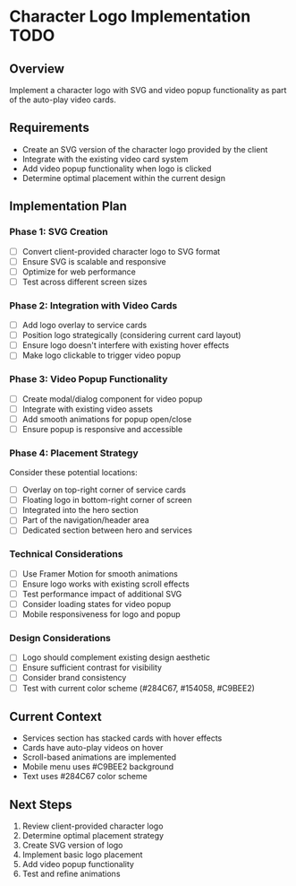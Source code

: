 # Character Logo Implementation TODO

## Overview
Implement a character logo with SVG and video popup functionality as part of the auto-play video cards.

## Requirements
- Create an SVG version of the character logo provided by the client
- Integrate with the existing video card system
- Add video popup functionality when logo is clicked
- Determine optimal placement within the current design

## Implementation Plan

### Phase 1: SVG Creation
- [ ] Convert client-provided character logo to SVG format
- [ ] Ensure SVG is scalable and responsive
- [ ] Optimize for web performance
- [ ] Test across different screen sizes

### Phase 2: Integration with Video Cards
- [ ] Add logo overlay to service cards
- [ ] Position logo strategically (considering current card layout)
- [ ] Ensure logo doesn't interfere with existing hover effects
- [ ] Make logo clickable to trigger video popup

### Phase 3: Video Popup Functionality
- [ ] Create modal/dialog component for video popup
- [ ] Integrate with existing video assets
- [ ] Add smooth animations for popup open/close
- [ ] Ensure popup is responsive and accessible

### Phase 4: Placement Strategy
Consider these potential locations:
- [ ] Overlay on top-right corner of service cards
- [ ] Floating logo in bottom-right corner of screen
- [ ] Integrated into the hero section
- [ ] Part of the navigation/header area
- [ ] Dedicated section between hero and services

### Technical Considerations
- [ ] Use Framer Motion for smooth animations
- [ ] Ensure logo works with existing scroll effects
- [ ] Test performance impact of additional SVG
- [ ] Consider loading states for video popup
- [ ] Mobile responsiveness for logo and popup

### Design Considerations
- [ ] Logo should complement existing design aesthetic
- [ ] Ensure sufficient contrast for visibility
- [ ] Consider brand consistency
- [ ] Test with current color scheme (#284C67, #154058, #C9BEE2)

## Current Context
- Services section has stacked cards with hover effects
- Cards have auto-play videos on hover
- Scroll-based animations are implemented
- Mobile menu uses #C9BEE2 background
- Text uses #284C67 color scheme

## Next Steps
1. Review client-provided character logo
2. Determine optimal placement strategy
3. Create SVG version of logo
4. Implement basic logo placement
5. Add video popup functionality
6. Test and refine animations
